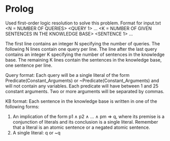 # Prolog
Used first-order logic resolution to solve this problem.
Format for input.txt
<N = NUMBER OF QUERIES>
<QUERY 1>
…
<QUERY N>
<K = NUMBER OF GIVEN SENTENCES IN THE KNOWLEDGE BASE>
<SENTENCE 1>
…
<SENTENCE K>
 
The first line contains an integer N specifying the number of queries. The following N lines contain
one query per line. The line after the last query contains an integer K specifying the number of
sentences in the knowledge base. The remaining K lines contain the sentences in the knowledge
base, one sentence per line.

Query format: Each query will be a single literal of the form Predicate(Constant_Arguments) or
~Predicate(Constant_Arguments) and will not contain any variables. Each predicate will have
between 1 and 25 constant arguments. Two or more arguments will be separated by commas.

KB format: Each sentence in the knowledge base is written in one of the following forms:
1) An implication of the form p1 ∧ p2 ∧ ... ∧ pm ⇒ q, where its premise is a conjunction of
literals and its conclusion is a single literal. Remember that a literal is an atomic sentence
or a negated atomic sentence.
2) A single literal: q or ~q
